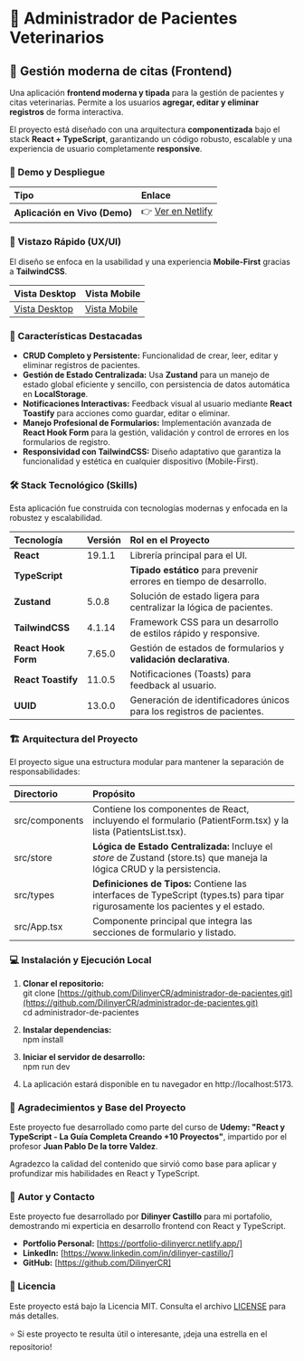 # **🏥 Administrador de Pacientes Veterinarios**

## **🐾 Gestión moderna de citas (Frontend)**

Una aplicación **frontend moderna y tipada** para la gestión de pacientes y citas veterinarias. Permite a los usuarios **agregar, editar y eliminar registros** de forma interactiva.

El proyecto está diseñado con una arquitectura **componentizada** bajo el stack **React + TypeScript**, garantizando un código robusto, escalable y una experiencia de usuario completamente **responsive**.

### **🚀 Demo y Despliegue**

| Tipo | Enlace |
| :---- | :---- |
| **Aplicación en Vivo (Demo)** | 👉 [Ver en Netlify](https://administrador-de-pacientes-cr.netlify.app/) |

### **📸 Vistazo Rápido (UX/UI)**

El diseño se enfoca en la usabilidad y una experiencia **Mobile-First** gracias a **TailwindCSS**.

| Vista Desktop | Vista Mobile |
| :---- | :---- |
| [Vista Desktop](./design/administrador-de-pacientes-desktop.png) | [Vista Mobile](./design/administrador-de-pacientes-mobile.png) |

### **🎯 Características Destacadas**

* **CRUD Completo y Persistente:** Funcionalidad de crear, leer, editar y eliminar registros de pacientes.  
* **Gestión de Estado Centralizada:** Usa **Zustand** para un manejo de estado global eficiente y sencillo, con persistencia de datos automática en **LocalStorage**.  
* **Notificaciones Interactivas:** Feedback visual al usuario mediante **React Toastify** para acciones como guardar, editar o eliminar.  
* **Manejo Profesional de Formularios:** Implementación avanzada de **React Hook Form** para la gestión, validación y control de errores en los formularios de registro.  
* **Responsividad con TailwindCSS:** Diseño adaptativo que garantiza la funcionalidad y estética en cualquier dispositivo (Mobile-First).

### **🛠️ Stack Tecnológico (Skills)**

Esta aplicación fue construida con tecnologías modernas y enfocada en la robustez y escalabilidad.

| Tecnología | Versión | Rol en el Proyecto |
| :---- | :---- | :---- |
| **React** | 19.1.1 | Librería principal para el UI. |
| **TypeScript** |  | **Tipado estático** para prevenir errores en tiempo de desarrollo. |
| **Zustand** | 5.0.8 | Solución de estado ligera para centralizar la lógica de pacientes. |
| **TailwindCSS** | 4.1.14 | Framework CSS para un desarrollo de estilos rápido y responsive. |
| **React Hook Form** | 7.65.0 | Gestión de estados de formularios y **validación declarativa**. |
| **React Toastify** | 11.0.5 | Notificaciones (Toasts) para feedback al usuario. |
| **UUID** | 13.0.0 | Generación de identificadores únicos para los registros de pacientes. |

### **🏗️ Arquitectura del Proyecto**

El proyecto sigue una estructura modular para mantener la separación de responsabilidades:

| Directorio | Propósito |
| :---- | :---- |
| src/components | Contiene los componentes de React, incluyendo el formulario (PatientForm.tsx) y la lista (PatientsList.tsx). |
| src/store | **Lógica de Estado Centralizada:** Incluye el *store* de Zustand (store.ts) que maneja la lógica CRUD y la persistencia. |
| src/types | **Definiciones de Tipos:** Contiene las interfaces de TypeScript (types.ts) para tipar rigurosamente los pacientes y el estado. |
| src/App.tsx | Componente principal que integra las secciones de formulario y listado. |

### **💻 Instalación y Ejecución Local**

1. **Clonar el repositorio:**  
   git clone [https://github.com/DilinyerCR/administrador-de-pacientes.git](https://github.com/DilinyerCR/administrador-de-pacientes.git)  
   cd administrador-de-pacientes

2. **Instalar dependencias:**  
   npm install

3. **Iniciar el servidor de desarrollo:**  
   npm run dev

4. La aplicación estará disponible en tu navegador en http://localhost:5173.

### **🙏 Agradecimientos y Base del Proyecto**

Este proyecto fue desarrollado como parte del curso de **Udemy: "React y TypeScript - La Guía Completa Creando +10 Proyectos"**, impartido por el profesor **Juan Pablo De la torre Valdez**.

Agradezco la calidad del contenido que sirvió como base para aplicar y profundizar mis habilidades en React y TypeScript.

### **👤 Autor y Contacto**

Este proyecto fue desarrollado por **Dilinyer Castillo** para mi portafolio, demostrando mi experticia en desarrollo frontend con React y TypeScript.

* **Portfolio Personal:** [https://portfolio-dilinyercr.netlify.app/]  
* **LinkedIn:** [https://www.linkedin.com/in/dilinyer-castillo/]  
* **GitHub:** [https://github.com/DilinyerCR]  

### **📄 Licencia**

Este proyecto está bajo la Licencia MIT. Consulta el archivo [LICENSE](./LICENSE.md) para más detalles.

⭐ Si este proyecto te resulta útil o interesante, ¡deja una estrella en el repositorio!